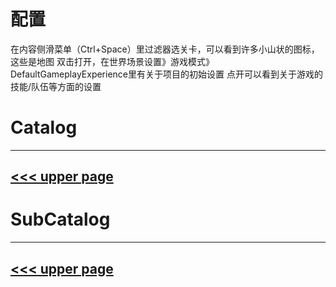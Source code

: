 # 配置

在内容侧滑菜单（Ctrl+Space）里过滤器选关卡，可以看到许多小山状的图标，这些是地图
双击打开，在世界场景设置》游戏模式》DefaultGameplayExperience里有关于项目的初始设置
点开可以看到关于游戏的技能/队伍等方面的设置

# Catalog
---
[<<< upper page](../README.md)
---

# SubCatalog

---
[<<< upper page](../README.md)
---